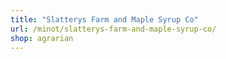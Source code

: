 ```yaml
---
title: "Slatterys Farm and Maple Syrup Co"
url: /minot/slatterys-farm-and-maple-syrup-co/
shop: agrarian
---
```

